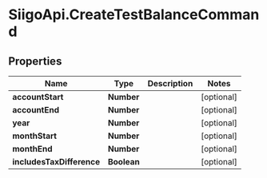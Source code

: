 # SiigoApi.CreateTestBalanceCommand

## Properties

Name | Type | Description | Notes
------------ | ------------- | ------------- | -------------
**accountStart** | **Number** |  | [optional] 
**accountEnd** | **Number** |  | [optional] 
**year** | **Number** |  | [optional] 
**monthStart** | **Number** |  | [optional] 
**monthEnd** | **Number** |  | [optional] 
**includesTaxDifference** | **Boolean** |  | [optional] 


